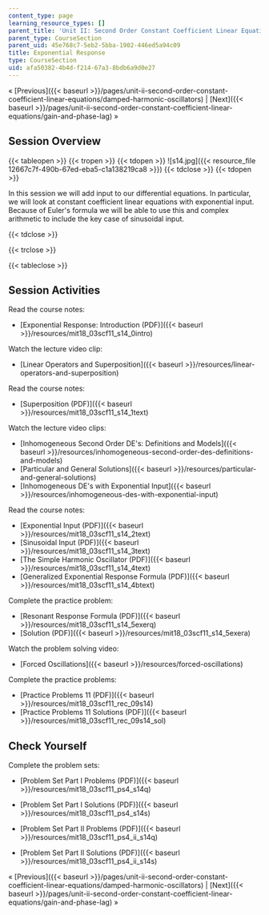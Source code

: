 ```yaml
---
content_type: page
learning_resource_types: []
parent_title: 'Unit II: Second Order Constant Coefficient Linear Equations'
parent_type: CourseSection
parent_uid: 45e768c7-5eb2-5bba-1902-446ed5a94c09
title: Exponential Response
type: CourseSection
uid: afa50382-4b4d-f214-67a3-8bdb6a9d0e27
---
```


« [Previous]({{< baseurl >}}/pages/unit-ii-second-order-constant-coefficient-linear-equations/damped-harmonic-oscillators) | [Next]({{< baseurl >}}/pages/unit-ii-second-order-constant-coefficient-linear-equations/gain-and-phase-lag) »

Session Overview
----------------

{{< tableopen >}}
{{< tropen >}}
{{< tdopen >}}
![s14.jpg]({{< resource_file 12667c7f-490b-67ed-eba5-c1a138219ca8 >}})
{{< tdclose >}}
{{< tdopen >}}


In this session we will add input to our differential equations. In particular, we will look at constant coefficient linear equations with exponential input. Because of Euler's formula we will be able to use this and complex arithmetic to include the key case of sinusoidal input.


{{< tdclose >}}

{{< trclose >}}

{{< tableclose >}}

Session Activities
------------------

Read the course notes:

*   [Exponential Response: Introduction (PDF)]({{< baseurl >}}/resources/mit18_03scf11_s14_0intro)

Watch the lecture video clip:

*   [Linear Operators and Superposition]({{< baseurl >}}/resources/linear-operators-and-superposition)

Read the course notes:

*   [Superposition (PDF)]({{< baseurl >}}/resources/mit18_03scf11_s14_1text)

Watch the lecture video clips:

*   [Inhomogeneous Second Order DE's: Definitions and Models]({{< baseurl >}}/resources/inhomogeneous-second-order-des-definitions-and-models)
*   [Particular and General Solutions]({{< baseurl >}}/resources/particular-and-general-solutions)
*   [Inhomogeneous DE's with Exponential Input]({{< baseurl >}}/resources/inhomogeneous-des-with-exponential-input)

Read the course notes:

*   [Exponential Input (PDF)]({{< baseurl >}}/resources/mit18_03scf11_s14_2text)
*   [Sinusoidal Input (PDF)]({{< baseurl >}}/resources/mit18_03scf11_s14_3text)
*   [The Simple Harmonic Oscillator (PDF)]({{< baseurl >}}/resources/mit18_03scf11_s14_4text)
*   [Generalized Exponential Response Formula (PDF)]({{< baseurl >}}/resources/mit18_03scf11_s14_4btext)

Complete the practice problem:

*   [Resonant Response Formula (PDF)]({{< baseurl >}}/resources/mit18_03scf11_s14_5exerq)
*   [Solution (PDF)]({{< baseurl >}}/resources/mit18_03scf11_s14_5exera)

Watch the problem solving video:

*   [Forced Oscillations]({{< baseurl >}}/resources/forced-oscillations)

Complete the practice problems:

*   [Practice Problems 11 (PDF)]({{< baseurl >}}/resources/mit18_03scf11_rec_09s14)
*   [Practice Problems 11 Solutions (PDF)]({{< baseurl >}}/resources/mit18_03scf11_rec_09s14_sol)

Check Yourself
--------------

Complete the problem sets:

*   [Problem Set Part I Problems (PDF)]({{< baseurl >}}/resources/mit18_03scf11_ps4_s14q)
*   [Problem Set Part I Solutions (PDF)]({{< baseurl >}}/resources/mit18_03scf11_ps4_s14s)
  
*   [Problem Set Part II Problems (PDF)]({{< baseurl >}}/resources/mit18_03scf11_ps4_ii_s14q)
*   [Problem Set Part II Solutions (PDF)]({{< baseurl >}}/resources/mit18_03scf11_ps4_ii_s14s)

« [Previous]({{< baseurl >}}/pages/unit-ii-second-order-constant-coefficient-linear-equations/damped-harmonic-oscillators) | [Next]({{< baseurl >}}/pages/unit-ii-second-order-constant-coefficient-linear-equations/gain-and-phase-lag) »